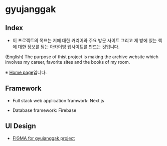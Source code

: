 # gyujanggak

## Index

* 이 프로젝트의 목표는 저에 대한 커리어와 주요 방문 사이트 그리고 제 방에 있는 책에 대한 정보를 담는 아카이빙 웹사이트를 만드는 것입니다.

(English) The purpose of thist project is making the archive website which involves my career, favorite sites and the books of my room. 

※ [Home page](https://gyujanggak.vercel.app)입니다.

## Framework

* Full stack web application framwork: Next.js

* Database framework: Firebase

## UI Design

* [FIGMA for gyujanggak project](https://www.figma.com/file/evLHskvh2MgMXOzMoCzuDe/Management-site?node-id=0%3A1)
